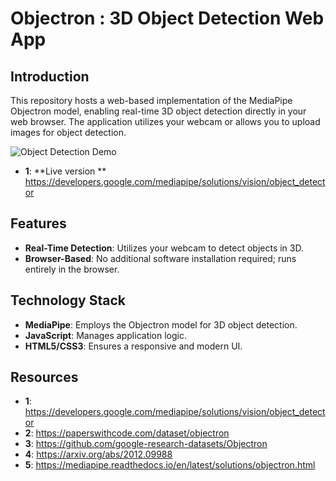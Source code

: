 # Objectron : 3D Object Detection Web App

## Introduction
This repository hosts a web-based implementation of the MediaPipe Objectron model, enabling real-time 3D object detection directly in your web browser. The application utilizes your webcam or allows you to upload images for object detection.

![Object Detection Demo](https://github.com/Husseinhhameed/OBJECTRON/blob/main/Objectron-0000004998-c762a809.gif)

- **1**: **Live version ** https://developers.google.com/mediapipe/solutions/vision/object_detector


## Features
- **Real-Time Detection**: Utilizes your webcam to detect objects in 3D.
- **Browser-Based**: No additional software installation required; runs entirely in the browser.

## Technology Stack
- **MediaPipe**: Employs the Objectron model for 3D object detection.
- **JavaScript**: Manages application logic.
- **HTML5/CSS3**: Ensures a responsive and modern UI.

## Resources
- **1**: https://developers.google.com/mediapipe/solutions/vision/object_detector
- **2**: https://paperswithcode.com/dataset/objectron
- **3**: https://github.com/google-research-datasets/Objectron
- **4**: https://arxiv.org/abs/2012.09988
- **5**: https://mediapipe.readthedocs.io/en/latest/solutions/objectron.html
